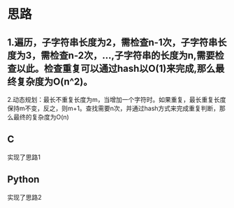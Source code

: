 # 思路


1.遍历，子字符串长度为2，需检查n-1次，子字符串长度为3，需检查n-2次，...,子字符串的长度为n,需要检查以此。检查重复可以通过hash以O(1)来完成,那么最终复杂度为O(n^2)。
----
2.动态规划：最长不重复长度为m，当增加一个字符时。如果重复，最长重复长度保持m不变，反之，则m+1。查找需要n次，并通过hash方式来完成重复判断，那么最终的复杂度为O(n)

## C

实现了思路1

## Python

实现了思路2
